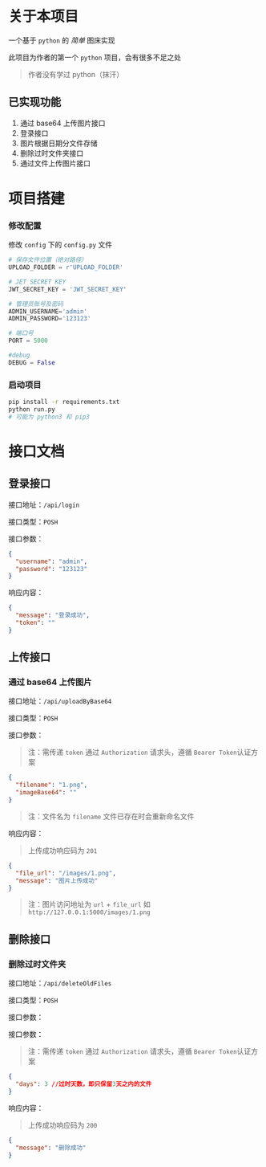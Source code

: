 # 关于本项目

一个基于 `python` 的 _简单_ 图床实现

此项目为作者的第一个 `python` 项目，会有很多不足之处

> 作者没有学过 python（抹汗）

## 已实现功能

1. 通过 base64 上传图片接口
2. 登录接口
3. 图片根据日期分文件存储
4. 删除过时文件夹接口
5. 通过文件上传图片接口

# 项目搭建

### 修改配置

修改 `config` 下的 `config.py` 文件

```py
# 保存文件位置（绝对路径）
UPLOAD_FOLDER = r'UPLOAD_FOLDER'

# JET SECRET KEY
JWT_SECRET_KEY = 'JWT_SECRET_KEY'

# 管理员账号及密码
ADMIN_USERNAME='admin'
ADMIN_PASSWORD='123123'

# 端口号
PORT = 5000

#debug
DEBUG = False
```

### 启动项目

```bash
pip install -r requirements.txt
python run.py
# 可能为 python3 和 pip3
```

# 接口文档

## 登录接口

接口地址：`/api/login`

接口类型：`POSH`

接口参数：

```json
{
  "username": "admin",
  "password": "123123"
}
```

响应内容：

```json
{
  "message": "登录成功",
  "token": ""
}
```

## 上传接口

### 通过 base64 上传图片

接口地址：`/api/uploadByBase64`

接口类型：`POSH`

接口参数：

> 注：需传递 `token` 通过 `Authorization` 请求头，遵循 `Bearer Token`认证方案

```json
{
  "filename": "1.png",
  "imageBase64": ""
}
```

> 注：文件名为 `filename` 文件已存在时会重新命名文件

响应内容：

> 上传成功响应码为 `201`

```json
{
  "file_url": "/images/1.png",
  "message": "图片上传成功"
}
```

> 注：图片访问地址为 `url` + `file_url` 如 `http://127.0.0.1:5000/images/1.png`

## 删除接口

### 删除过时文件夹

接口地址：`/api/deleteOldFiles`

接口类型：`POSH`

接口参数：

接口参数：

> 注：需传递 `token` 通过 `Authorization` 请求头，遵循 `Bearer Token`认证方案

```json
{
  "days": 3 //过时天数，即只保留3天之内的文件
}
```

响应内容：

> 上传成功响应码为 `200`

```json
{
  "message": "删除成功"
}
```
